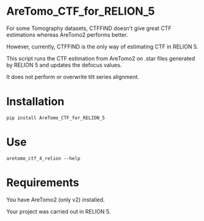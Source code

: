 # AreTomo_CTF_for_RELION_5

For some Tomography datasets, CTFFIND doesn't give great CTF estimations whereas AreTomo2 performs better. 

However, currently, CTFFIND is the only way of estimating CTF in RELION 5. 

This script runs the CTF estimation from AreTomo2 on .star files generated by RELION 5 and updates the defocus values. 

It does not perform or overwrite tilt series alignment.

# Installation

`pip install AreTomo_CTF_for_RELION_5`

# Use

`aretomo_ctf_4_relion --help`

# Requirements

You have AreTomo2 (only v2) installed. 

Your project was carried out in RELION 5.
